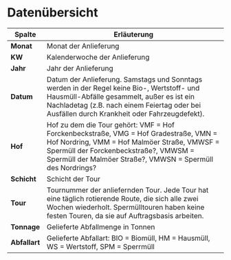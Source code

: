 # Datenübersicht

| **Spalte**  | **Erläuterung**                                                                                                                                  |
|-------------|--------------------------------------------------------------------------------------------------------------------------------------------------|
| **Monat**   | Monat der Anlieferung                                                                                                                           |
| **KW**      | Kalenderwoche der Anlieferung                                                                                                                    |
| **Jahr**    | Jahr der Anlieferung                                                                                                                            |
| **Datum**   | Datum der Anlieferung. Samstags und Sonntags werden in der Regel keine Bio-, Wertstoff- und Hausmüll-Abfälle gesammelt, außer es ist ein Nachladetag (z.B. nach einem Feiertag oder bei Ausfällen durch Krankheit oder Fahrzeugdefekt). |
| **Hof**     | Hof zu dem die Tour gehört: VMF = Hof Forckenbeckstraße, VMG = Hof Gradestraße, VMN = Hof Nordring, VMM = Hof Malmöer Straße, VMWSF = Spermüll der Forckenbeckstraße?, VMWSM = Spermüll der Malmöer Straße?, VMWSN = Spermüll des Nordrings? |
| **Schicht** | Schicht der Tour                                                                                                                                |
| **Tour**    | Tournummer der anliefernden Tour. Jede Tour hat eine täglich rotierende Route, die sich alle zwei Wochen wiederholt. Spermülltouren haben keine festen Touren, da sie auf Auftragsbasis arbeiten. |
| **Tonnage** | Gelieferte Abfallmenge in Tonnen                                                                                                                 |
| **Abfallart** | Gelieferte Abfallart: BIO = Biomüll, HM = Hausmüll, WS = Wertstoff, SPM = Sperrmüll                                                              |